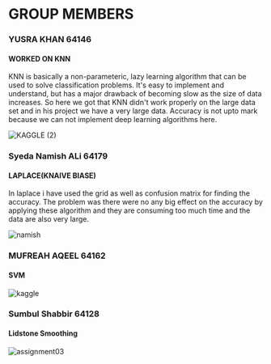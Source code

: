 # GROUP MEMBERS
### YUSRA KHAN 64146
#### WORKED ON KNN
KNN is basically a non-parameteric, lazy learning algorithm that can be used to solve classification problems.
It's easy to implement and understand, but has a major drawback of becoming slow as the size of data increases.
So here we got that KNN didn't work properly on the large data set and in his project we have a very large data.
Accuracy is not upto mark because we can not implement deep learning algorithms here.




![KAGGLE (2)](https://user-images.githubusercontent.com/99583325/169516473-ed6ea807-ef0d-4b3f-85d9-67c9296dfd66.jpeg)


### Syeda Namish ALi 64179
#### LAPLACE(KNAIVE BIASE)
In laplace i have used the grid as well as confusion matrix for finding the accuracy. The problem was there were no any big effect on the accuracy by applying these algorithm and they are consuming too much time and the data are also very large.


![namish](https://user-images.githubusercontent.com/99584430/169521901-4ead8cbd-d1b1-4745-99f4-e5a3e67e5d6f.jpeg)


### MUFREAH AQEEL 64162
#### SVM
![kaggle](https://user-images.githubusercontent.com/99583155/169557921-5b51268b-ff25-42bc-8454-d686025c7152.JPG)

### Sumbul Shabbir 64128
#### Lidstone Smoothing 
![assignment03](https://user-images.githubusercontent.com/99585437/169690182-6c4912b6-8f0e-47d2-bea1-f25c70e8436a.jpeg)

